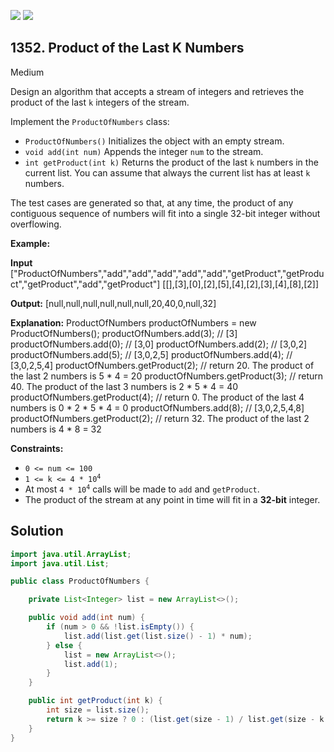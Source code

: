 [![](https://img.shields.io/github/stars/javadev/LeetCode-in-Java?label=Stars&style=flat-square)](https://github.com/javadev/LeetCode-in-Java)
[![](https://img.shields.io/github/forks/javadev/LeetCode-in-Java?label=Fork%20me%20on%20GitHub%20&style=flat-square)](https://github.com/javadev/LeetCode-in-Java/fork)

## 1352\. Product of the Last K Numbers

Medium

Design an algorithm that accepts a stream of integers and retrieves the product of the last `k` integers of the stream.

Implement the `ProductOfNumbers` class:

*   `ProductOfNumbers()` Initializes the object with an empty stream.
*   `void add(int num)` Appends the integer `num` to the stream.
*   `int getProduct(int k)` Returns the product of the last `k` numbers in the current list. You can assume that always the current list has at least `k` numbers.

The test cases are generated so that, at any time, the product of any contiguous sequence of numbers will fit into a single 32-bit integer without overflowing.

**Example:**

**Input** ["ProductOfNumbers","add","add","add","add","add","getProduct","getProduct","getProduct","add","getProduct"] [[],[3],[0],[2],[5],[4],[2],[3],[4],[8],[2]]

**Output:** [null,null,null,null,null,null,20,40,0,null,32]

**Explanation:** ProductOfNumbers productOfNumbers = new ProductOfNumbers(); productOfNumbers.add(3); // [3] productOfNumbers.add(0); // [3,0] productOfNumbers.add(2); // [3,0,2] productOfNumbers.add(5); // [3,0,2,5] productOfNumbers.add(4); // [3,0,2,5,4] productOfNumbers.getProduct(2); // return 20. The product of the last 2 numbers is 5 \* 4 = 20 productOfNumbers.getProduct(3); // return 40. The product of the last 3 numbers is 2 \* 5 \* 4 = 40 productOfNumbers.getProduct(4); // return 0. The product of the last 4 numbers is 0 \* 2 \* 5 \* 4 = 0 productOfNumbers.add(8); // [3,0,2,5,4,8] productOfNumbers.getProduct(2); // return 32. The product of the last 2 numbers is 4 \* 8 = 32

**Constraints:**

*   `0 <= num <= 100`
*   <code>1 <= k <= 4 * 10<sup>4</sup></code>
*   At most <code>4 * 10<sup>4</sup></code> calls will be made to `add` and `getProduct`.
*   The product of the stream at any point in time will fit in a **32-bit** integer.

## Solution

```java
import java.util.ArrayList;
import java.util.List;

public class ProductOfNumbers {

    private List<Integer> list = new ArrayList<>();

    public void add(int num) {
        if (num > 0 && !list.isEmpty()) {
            list.add(list.get(list.size() - 1) * num);
        } else {
            list = new ArrayList<>();
            list.add(1);
        }
    }

    public int getProduct(int k) {
        int size = list.size();
        return k >= size ? 0 : (list.get(size - 1) / list.get(size - k - 1));
    }
}
```